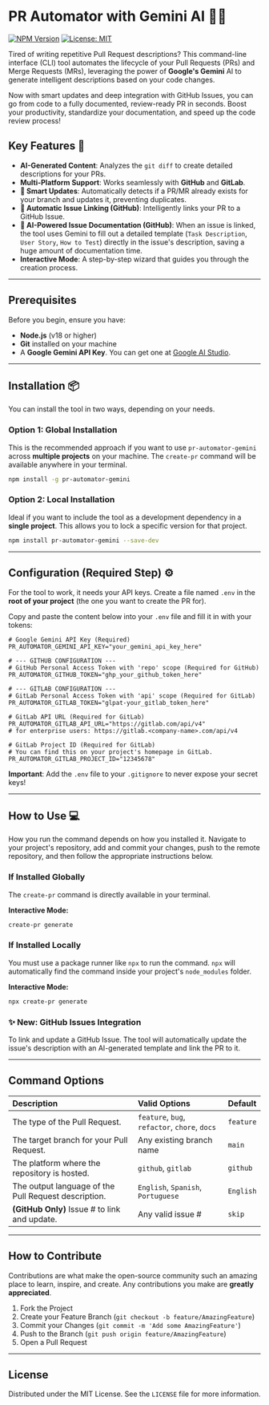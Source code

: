 # PR Automator with Gemini AI 🤖✨

[![NPM Version](https://img.shields.io/npm/v/pr-automator-gemini.svg)](https://www.npmjs.com/package/pr-automator-gemini)
[![License: MIT](https://img.shields.io/badge/License-MIT-yellow.svg)](https://opensource.org/licenses/MIT)

Tired of writing repetitive Pull Request descriptions? This command-line interface (CLI) tool automates the lifecycle of your Pull Requests (PRs) and Merge Requests (MRs), leveraging the power of **Google's Gemini** AI to generate intelligent descriptions based on your code changes.

Now with smart updates and deep integration with GitHub Issues, you can go from code to a fully documented, review-ready PR in seconds. Boost your productivity, standardize your documentation, and speed up the code review process\!

## Key Features 🚀

- **AI-Generated Content**: Analyzes the `git diff` to create detailed descriptions for your PRs.
- **Multi-Platform Support**: Works seamlessly with **GitHub** and **GitLab**.
- **🔄 Smart Updates**: Automatically detects if a PR/MR already exists for your branch and updates it, preventing duplicates.
- **🔗 Automatic Issue Linking (GitHub)**: Intelligently links your PR to a GitHub Issue.
- **📝 AI-Powered Issue Documentation (GitHub)**: When an issue is linked, the tool uses Gemini to fill out a detailed template (`Task Description`, `User Story`, `How to Test`) directly in the issue's description, saving a huge amount of documentation time.
- **Interactive Mode**: A step-by-step wizard that guides you through the creation process.

---

## Prerequisites

Before you begin, ensure you have:

- **Node.js** (v18 or higher)
- **Git** installed on your machine
- A **Google Gemini API Key**. You can get one at [Google AI Studio](https://aistudio.google.com/app/apikey).

---

## Installation 📦

You can install the tool in two ways, depending on your needs.

### Option 1: Global Installation

This is the recommended approach if you want to use `pr-automator-gemini` across **multiple projects** on your machine. The `create-pr` command will be available anywhere in your terminal.

```bash
npm install -g pr-automator-gemini
```

### Option 2: Local Installation

Ideal if you want to include the tool as a development dependency in a **single project**. This allows you to lock a specific version for that project.

```bash
npm install pr-automator-gemini --save-dev
```

---

## Configuration (Required Step) ⚙️

For the tool to work, it needs your API keys. Create a file named `.env` in the **root of your project** (the one you want to create the PR for).

Copy and paste the content below into your `.env` file and fill it in with your tokens:

```env
# Google Gemini API Key (Required)
PR_AUTOMATOR_GEMINI_API_KEY="your_gemini_api_key_here"

# --- GITHUB CONFIGURATION ---
# GitHub Personal Access Token with 'repo' scope (Required for GitHub)
PR_AUTOMATOR_GITHUB_TOKEN="ghp_your_github_token_here"

# --- GITLAB CONFIGURATION ---
# GitLab Personal Access Token with 'api' scope (Required for GitLab)
PR_AUTOMATOR_GITLAB_TOKEN="glpat-your_gitlab_token_here"

# GitLab API URL (Required for GitLab)
PR_AUTOMATOR_GITLAB_API_URL="https://gitlab.com/api/v4"
# for enterprise users: https://gitlab.<company-name>.com/api/v4

# GitLab Project ID (Required for GitLab)
# You can find this on your project's homepage in GitLab.
PR_AUTOMATOR_GITLAB_PROJECT_ID="12345678"
```

**Important**: Add the `.env` file to your `.gitignore` to never expose your secret keys\!

---

## How to Use 💻

How you run the command depends on how you installed it. Navigate to your project's repository, add and commit your changes, push to the remote repository, and then follow the appropriate instructions below.

### If Installed Globally

The `create-pr` command is directly available in your terminal.

**Interactive Mode:**

```bash
create-pr generate
```

### If Installed Locally

You must use a package runner like `npx` to run the command. `npx` will automatically find the command inside your project's `node_modules` folder.

**Interactive Mode:**

```bash
npx create-pr generate
```

### ✨ New: GitHub Issues Integration

To link and update a GitHub Issue. The tool will automatically update the issue's description with an AI-generated template and link the PR to it.

---

## Command Options

| Description                                          | Valid Options                                 | Default   |
| :--------------------------------------------------- | :-------------------------------------------- | :-------- |
| The type of the Pull Request.                        | `feature`, `bug`, `refactor`, `chore`, `docs` | `feature` |
| The target branch for your Pull Request.             | Any existing branch name                      | `main`    |
| The platform where the repository is hosted.         | `github`, `gitlab`                            | `github`  |
| The output language of the Pull Request description. | `English`, `Spanish`, `Portuguese`            | `English` |
| **(GitHub Only)** Issue \# to link and update.       | Any valid issue \#                            | `skip`    |

---

## How to Contribute

Contributions are what make the open-source community such an amazing place to learn, inspire, and create. Any contributions you make are **greatly appreciated**.

1.  Fork the Project
2.  Create your Feature Branch (`git checkout -b feature/AmazingFeature`)
3.  Commit your Changes (`git commit -m 'Add some AmazingFeature'`)
4.  Push to the Branch (`git push origin feature/AmazingFeature`)
5.  Open a Pull Request

---

## License

Distributed under the MIT License. See the `LICENSE` file for more information.
